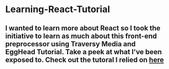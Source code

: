 # Learning-React-Tutorial
## I wanted to learn more about React so I took the initiative to learn as much about this front-end preprocessor using Traversy Media and EggHead Tutorial. Take a peek at what I've been exposed to. Check out the tutoral I relied on [here](https://www.youtube.com/watch?v=w7ejDZ8SWv8)
